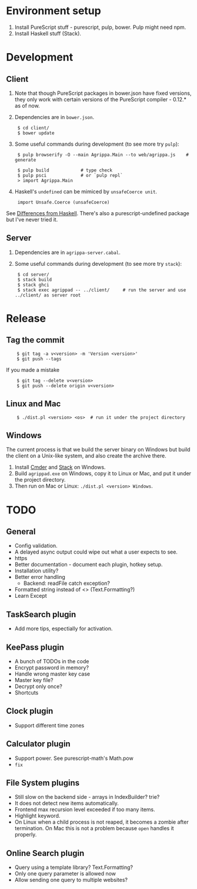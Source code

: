 Environment setup
=================

1. Install PureScript stuff - purescript, pulp, bower.  Pulp might need npm.
2. Install Haskell stuff (Stack).

Development
===========

Client
------

1. Note that though PureScript packages in bower.json have fixed versions, they
   only work with certain versions of the PureScript compiler - 0.12.* as of now.

2. Dependencies are in `bower.json`.

        $ cd client/
        $ bower update

3. Some useful commands during development (to see more try `pulp`):

        $ pulp browserify -O --main Agrippa.Main --to web/agrippa.js    # generate

        $ pulp build            # type check
        $ pulp psci             # or `pulp repl`
        > import Agrippa.Main

4. Haskell's `undefined` can be mimiced by `unsafeCoerce unit`.

        import Unsafe.Coerce (unsafeCoerce)

See [Differences from
Haskell](https://github.com/purescript/documentation/blob/master/language/Differences-from-Haskell.md).
There's also a purescript-undefined package but I've never tried it.

Server
------

1. Dependencies are in `agrippa-server.cabal`.

2. Some useful commands during development (to see more try `stack`):

        $ cd server/
        $ stack build
        $ stack ghci
        $ stack exec agrippad -- ../client/     # run the server and use ../client/ as server root

Release
=======

Tag the commit
--------------

        $ git tag -a v<version> -m 'Version <version>'
        $ git push --tags

If you made a mistake

        $ git tag --delete v<version>
        $ git push --delete origin v<version>

Linux and Mac
-------------

        $ ./dist.pl <version> <os>  # run it under the project directory

Windows
-------

The current process is that we build the server binary on Windows but build the
client on a Unix-like system, and also create the archive there.

1. Install [Cmder](http://cmder.net/) and
   [Stack](https://www.haskellstack.org/) on Windows.
2. Build `agrippad.exe` on Windows, copy it to Linux or Mac, and put it under
   the project directory.
3. Then run on Mac or Linux: `./dist.pl <version> Windows`.

TODO
====

General
-------

- Config validation.
- A delayed async output could wipe out what a user expects to see.
- https
- Better documentation - document each plugin, hotkey setup.
- Installation utility?
- Better error handling
    - Backend: readFile catch exception?
- Formatted string instead of <> (Text.Formatting?)
- Learn Except

TaskSearch plugin
-----------------

- Add more tips, espectially for activation.

KeePass plugin
--------------

- A bunch of TODOs in the code
- Encrypt password in memory?
- Handle wrong master key case
- Master key file?
- Decrypt only once?
- Shortcuts

Clock plugin
------------

- Support different time zones

Calculator plugin
-----------------

- Support power.  See purescript-math's Math.pow
- `fix`

File System plugins
-------------------

- Still slow on the backend side - arrays in IndexBuilder?  trie?
- It does not detect new items automatically.
- Frontend max recursion level exceeded if too many items.
- Highlight keyword.
- On Linux when a child process is not reaped, it becomes a zombie after
  termination. On Mac this is not a problem because `open` handles it properly.

Online Search plugin
--------------------

- Query using a template library?  Text.Formatting?
- Only one query parameter is allowed now
- Allow sending one query to multiple websites?
